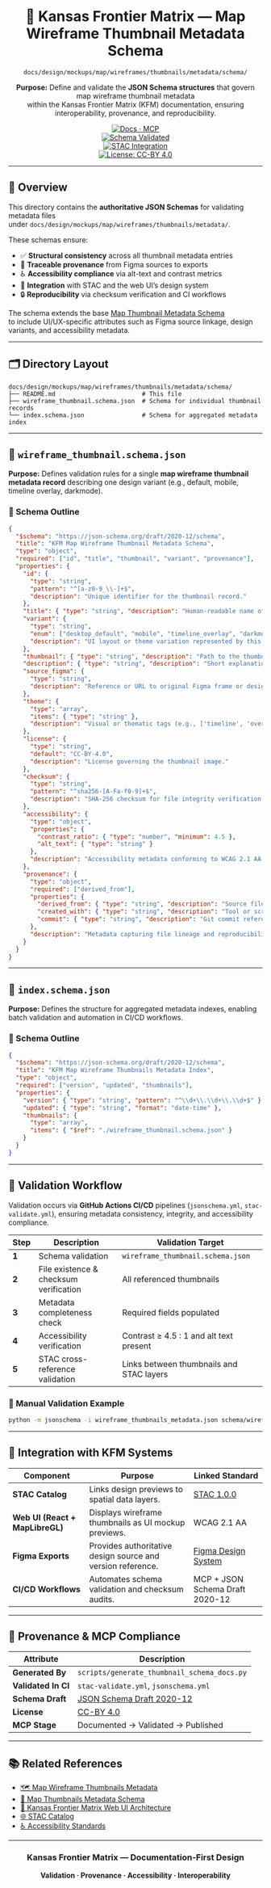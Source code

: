 <div align="center">

# 🧩 Kansas Frontier Matrix — Map Wireframe Thumbnail Metadata Schema  
`docs/design/mockups/map/wireframes/thumbnails/metadata/schema/`

**Purpose:** Define and validate the **JSON Schema structures** that govern map wireframe thumbnail metadata  
within the Kansas Frontier Matrix (KFM) documentation, ensuring interoperability, provenance, and reproducibility.

[![Docs · MCP](https://img.shields.io/badge/Docs-MCP-blue)](../../../../../../../..)  
[![Schema Validated](https://img.shields.io/badge/JSON--Schema-validated-orange)](https://json-schema.org)  
[![STAC Integration](https://img.shields.io/badge/STAC-linked-blue)](../../../../../../../../data/stac/catalog.json)  
[![License: CC-BY 4.0](https://img.shields.io/badge/License-CC--BY%204.0-lightgrey)](../../../../../../../../LICENSE)

</div>

---

## 🧭 Overview

This directory contains the **authoritative JSON Schemas** for validating metadata files  
under `docs/design/mockups/map/wireframes/thumbnails/metadata/`.

These schemas ensure:
- ✅ **Structural consistency** across all thumbnail metadata entries  
- 🧾 **Traceable provenance** from Figma sources to exports  
- ♿ **Accessibility compliance** via alt-text and contrast metrics  
- 🔗 **Integration** with STAC and the web UI’s design system  
- 🔒 **Reproducibility** via checksum verification and CI workflows  

The schema extends the base [Map Thumbnail Metadata Schema](../../../../../map/thumbnails/metadata/schema/README.md)  
to include UI/UX-specific attributes such as Figma source linkage, design variants, and accessibility metadata.

---

## 🗂️ Directory Layout

```text
docs/design/mockups/map/wireframes/thumbnails/metadata/schema/
├── README.md                        # This file
├── wireframe_thumbnail.schema.json  # Schema for individual thumbnail records
└── index.schema.json                # Schema for aggregated metadata index
````

---

## 📘 `wireframe_thumbnail.schema.json`

**Purpose:** Defines validation rules for a single **map wireframe thumbnail metadata record**
describing one design variant (e.g., default, mobile, timeline overlay, darkmode).

### 🧩 Schema Outline

```json
{
  "$schema": "https://json-schema.org/draft/2020-12/schema",
  "title": "KFM Map Wireframe Thumbnail Metadata Schema",
  "type": "object",
  "required": ["id", "title", "thumbnail", "variant", "provenance"],
  "properties": {
    "id": {
      "type": "string",
      "pattern": "^[a-z0-9_\\-]+$",
      "description": "Unique identifier for the thumbnail record."
    },
    "title": { "type": "string", "description": "Human-readable name of the wireframe thumbnail." },
    "variant": {
      "type": "string",
      "enum": ["desktop_default", "mobile", "timeline_overlay", "darkmode"],
      "description": "UI layout or theme variation represented by this design."
    },
    "thumbnail": { "type": "string", "description": "Path to the thumbnail image (PNG/JPG)." },
    "description": { "type": "string", "description": "Short explanation of layout or design intent." },
    "source_figma": {
      "type": "string",
      "description": "Reference or URL to original Figma frame or design file."
    },
    "theme": {
      "type": "array",
      "items": { "type": "string" },
      "description": "Visual or thematic tags (e.g., ['timeline', 'overlay', 'UI'])."
    },
    "license": {
      "type": "string",
      "default": "CC-BY-4.0",
      "description": "License governing the thumbnail image."
    },
    "checksum": {
      "type": "string",
      "pattern": "^sha256-[A-Fa-f0-9]+$",
      "description": "SHA-256 checksum for file integrity verification."
    },
    "accessibility": {
      "type": "object",
      "properties": {
        "contrast_ratio": { "type": "number", "minimum": 4.5 },
        "alt_text": { "type": "string" }
      },
      "description": "Accessibility metadata conforming to WCAG 2.1 AA."
    },
    "provenance": {
      "type": "object",
      "required": ["derived_from"],
      "properties": {
        "derived_from": { "type": "string", "description": "Source file or Figma export reference." },
        "created_with": { "type": "string", "description": "Tool or script used to generate the asset." },
        "commit": { "type": "string", "description": "Git commit reference for version traceability." }
      },
      "description": "Metadata capturing file lineage and reproducibility context."
    }
  }
}
```

---

## 📗 `index.schema.json`

**Purpose:** Defines the structure for aggregated metadata indexes,
enabling batch validation and automation in CI/CD workflows.

### 🧩 Schema Outline

```json
{
  "$schema": "https://json-schema.org/draft/2020-12/schema",
  "title": "KFM Map Wireframe Thumbnails Metadata Index",
  "type": "object",
  "required": ["version", "updated", "thumbnails"],
  "properties": {
    "version": { "type": "string", "pattern": "^\\d+\\.\\d+\\.\\d+$" },
    "updated": { "type": "string", "format": "date-time" },
    "thumbnails": {
      "type": "array",
      "items": { "$ref": "./wireframe_thumbnail.schema.json" }
    }
  }
}
```

---

## 🧮 Validation Workflow

Validation occurs via **GitHub Actions CI/CD** pipelines (`jsonschema.yml`, `stac-validate.yml`),
ensuring metadata consistency, integrity, and accessibility compliance.

| Step  | Description                            | Validation Target                        |
| ----- | -------------------------------------- | ---------------------------------------- |
| **1** | Schema validation                      | `wireframe_thumbnail.schema.json`        |
| **2** | File existence & checksum verification | All referenced thumbnails                |
| **3** | Metadata completeness check            | Required fields populated                |
| **4** | Accessibility verification             | Contrast ≥ 4.5 : 1 and alt text present  |
| **5** | STAC cross-reference validation        | Links between thumbnails and STAC layers |

### 🧰 Manual Validation Example

```bash
python -m jsonschema -i wireframe_thumbnails_metadata.json schema/wireframe_thumbnail.schema.json
```

---

## 🧠 Integration with KFM Systems

| Component                       | Purpose                                                     | Linked Standard                             |
| ------------------------------- | ----------------------------------------------------------- | ------------------------------------------- |
| **STAC Catalog**                | Links design previews to spatial data layers.               | [STAC 1.0.0](https://stacspec.org)          |
| **Web UI (React + MapLibreGL)** | Displays wireframe thumbnails as UI mockup previews.        | WCAG 2.1 AA                                 |
| **Figma Exports**               | Provides authoritative design source and version reference. | [Figma Design System](../../../../../../..) |
| **CI/CD Workflows**             | Automates schema validation and checksum audits.            | MCP + JSON Schema Draft 2020-12             |

---

## 🧾 Provenance & MCP Compliance

| Attribute           | Description                                                               |
| ------------------- | ------------------------------------------------------------------------- |
| **Generated By**    | `scripts/generate_thumbnail_schema_docs.py`                               |
| **Validated In CI** | `stac-validate.yml`, `jsonschema.yml`                                     |
| **Schema Draft**    | [JSON Schema Draft 2020-12](https://json-schema.org/draft/2020-12/schema) |
| **License**         | [CC-BY 4.0](../../../../../../../../LICENSE)                              |
| **MCP Stage**       | Documented → Validated → Published                                        |

---

## 📚 Related References

* [🗺 Map Wireframe Thumbnails Metadata](../README.md)
* [🧩 Map Thumbnails Metadata Schema](../../../../../map/thumbnails/metadata/schema/README.md)
* [🧱 Kansas Frontier Matrix Web UI Architecture](../../../../../../../../architecture/web_ui_architecture_review.md)
* [🌐 STAC Catalog](../../../../../../../../data/stac/catalog.json)
* [♿ Accessibility Standards](../../../../../../../design/reviews/accessibility/README.md)

---

<div align="center">

### Kansas Frontier Matrix — Documentation-First Design

**Validation · Provenance · Accessibility · Interoperability**

</div>
